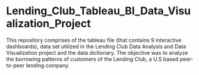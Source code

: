 # Lending_Club_Tableau_BI_Data_Visualization_Project
This repository comprises of the tableau file (that contains 9 interactive dashboards), data set utilized in the Lending Club Data Analysis and Data Visualization project and the data dictionary. The objective was to analyze the borrowing patterns of customers of the Lending Club, a U.S based peer-to-peer lending company. 
